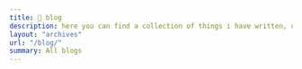 ```yaml
---
title: 📝 blog
description: here you can find a collection of things i have written, organised by date.
layout: "archives"
url: "/blog/"
summary: All blogs
---
```

